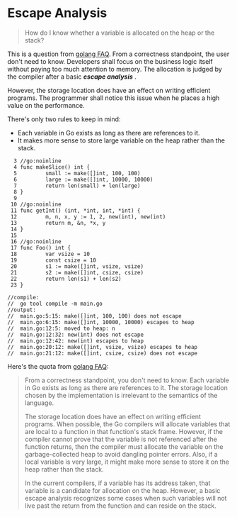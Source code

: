 # Escape Analysis

> How do I know whether a variable is allocated on the heap or the stack?

This is a question from [golang FAQ][FAQ].
From a correctness standpoint, the user don't need to know.
Developers shall focus on the business logic itself without
paying too much attention to memory. The allocation is judged
by the compiler after a basic ***escape analysis*** .

However, the storage location does have an effect on writing
efficient programs. The programmer shall notice this issue
when he places a high value on the performance.

There's only two rules to keep in mind:

* Each variable in Go exists as long as there are references to it.
* It makes more sense to store large variable on the heap rather than the stack.

```golang
  3 //go:noinline
  4 func makeSlice() int {
  5         small := make([]int, 100, 100)
  6         large := make([]int, 10000, 10000)
  7         return len(small) + len(large)
  8 }
  9
 10 //go:noinline
 11 func getInt() (int, *int, int, *int) {
 12         m, n, x, y := 1, 2, new(int), new(int)
 13         return m, &n, *x, y
 14 }
 15
 16 //go:noinline
 17 func Foo() int {
 18         var vsize = 10
 19         const csize = 10
 20         s1 := make([]int, vsize, vsize)
 21         s2 := make([]int, csize, csize)
 22         return len(s1) + len(s2)
 23 }

//compile:
//  go tool compile -m main.go
//output:
//  main.go:5:15: make([]int, 100, 100) does not escape
//  main.go:6:15: make([]int, 10000, 10000) escapes to heap
//  main.go:12:5: moved to heap: n
//  main.go:12:32: new(int) does not escape
//  main.go:12:42: new(int) escapes to heap
//  main.go:20:12: make([]int, vsize, vsize) escapes to heap
//  main.go:21:12: make([]int, csize, csize) does not escape
```

Here's the quota from [golang FAQ][FAQ]:

> From a correctness standpoint, you don't need to know. Each variable in Go exists as long as there are references to it. The storage location chosen by the implementation is irrelevant to the semantics of the language.
>
> The storage location does have an effect on writing efficient programs. When possible, the Go compilers will allocate variables that are local to a function in that function's stack frame. However, if the compiler cannot prove that the variable is not referenced after the function returns, then the compiler must allocate the variable on the garbage-collected heap to avoid dangling pointer errors. Also, if a local variable is very large, it might make more sense to store it on the heap rather than the stack.
>
> In the current compilers, if a variable has its address taken, that variable is a candidate for allocation on the heap. However, a basic escape analysis recognizes some cases when such variables will not live past the return from the function and can reside on the stack.

[FAQ]: https://golang.google.cn/doc/faq#stack_or_heap
